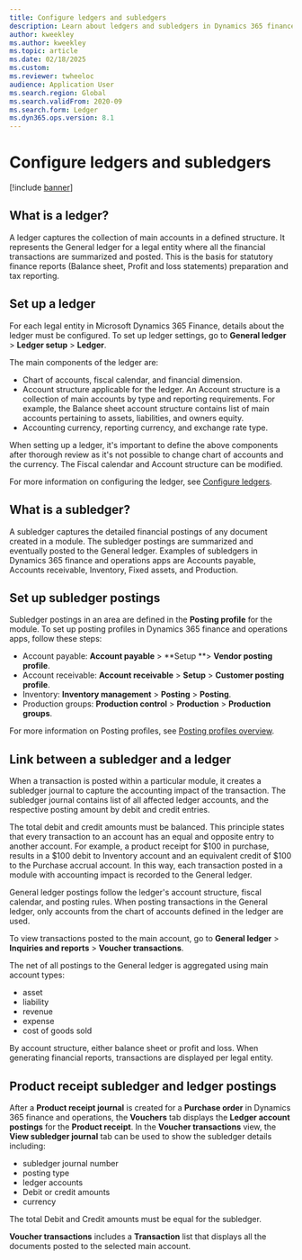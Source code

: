 ```yaml
---
title: Configure ledgers and subledgers 
description: Learn about ledgers and subledgers in Dynamics 365 finance and operations 
author: kweekley
ms.author: kweekley
ms.topic: article
ms.date: 02/18/2025
ms.custom:
ms.reviewer: twheeloc
audience: Application User
ms.search.region: Global
ms.search.validFrom: 2020-09
ms.search.form: Ledger
ms.dyn365.ops.version: 8.1
---
```


# Configure ledgers and subledgers

[!include [banner](../includes/banner.md)]

## What is a ledger? 

A ledger captures the collection of main accounts in a defined structure. It represents the General ledger for a legal entity where all the financial transactions are summarized and posted. This is the basis for statutory finance reports (Balance sheet, Profit and loss statements) preparation and tax reporting. 

## Set up a ledger 

For each legal entity in Microsoft Dynamics 365 Finance, details about the ledger must be configured. To set up ledger settings, go to **General ledger** > **Ledger setup** > **Ledger**.  

The main components of the ledger are: 
 - Chart of accounts, fiscal calendar, and financial dimension.
 - Account structure applicable for the ledger. An Account structure is a collection of main accounts by type and reporting requirements. For example, the Balance sheet account structure contains list of main
accounts pertaining to assets, liabilities, and owners equity.
 - Accounting currency, reporting currency, and exchange rate type.  

When setting up a ledger, it's important to define the above components after thorough review as it's not possible to change chart of accounts and the currency. The Fiscal calendar and Account structure can be 
modified. 

For more information on configuring the ledger, see [Configure ledgers](configure-ledger.md).  
 
## What is a subledger? 

A subledger captures the detailed financial postings of any document created in a module. The subledger postings are summarized and eventually posted to the General ledger. Examples of subledgers in Dynamics 365 finance and operations apps are Accounts payable, Accounts receivable, Inventory, Fixed assets, and Production. 

## Set up subledger postings 

Subledger postings in an area are defined in the **Posting profile** for the module. 
To set up posting profiles in Dynamics 365 finance and operations apps, follow these steps: 
 - Account payable: **Account payable** > **Setup **> **Vendor posting profile**. 
 - Account receivable: **Account receivable** > **Setup** > **Customer posting profile**.
 - Inventory: **Inventory management** > **Posting** > **Posting**.
 - Production groups: **Production control** > **Production** > **Production groups**. 

For more information on Posting profiles, see [Posting profiles overview](pstg-prfles-ovrvw.md).   

## Link between a subledger and a ledger 

When a transaction is posted within a particular module, it creates a subledger journal to capture the accounting impact of the transaction. The subledger journal contains list of all affected ledger accounts, 
and the respective posting amount by debit and credit entries. 

The total debit and credit amounts must be balanced. This principle states that every transaction to an account has an equal and opposite entry to another account. 
For example, a product receipt for $100 in purchase, results in a $100 debit to Inventory account and an equivalent credit of $100 to the Purchase accrual account. In this way, each transaction posted in a module
with accounting impact is recorded to the General ledger. 

General ledger postings follow the ledger's account structure, fiscal calendar, and posting rules. When posting transactions in the General ledger, only accounts from the chart of accounts defined in the
ledger are used.  

To view transactions posted to the main account, go to **General ledger** > **Inquiries and reports** > **Voucher transactions**.   

The net of all postings to the General ledger is aggregated using main account types: 
 - asset
 - liability
 - revenue
 - expense
 - cost of goods sold
 
By account structure, either balance sheet or profit and loss. When generating financial reports, transactions are displayed per legal entity. 

## Product receipt subledger and ledger postings  

After a **Product receipt journal** is created for a **Purchase order** in Dynamics 365 finance and operations, the **Vouchers** tab displays the **Ledger account postings** for the **Product receipt**. 
In the **Voucher transactions** view, the **View subledger journal** tab can be used to show the subledger details including:
 - subledger journal number
 - posting type
 - ledger accounts
 - Debit or credit amounts
 - currency

The total Debit and Credit amounts must be equal for the subledger. 

**Voucher transactions** includes a **Transaction** list that displays all the documents posted to the selected main account. 
